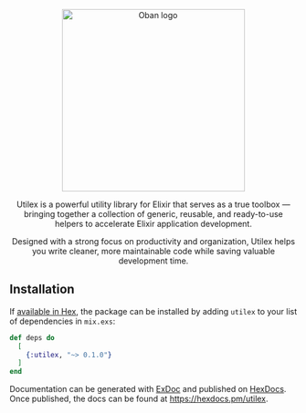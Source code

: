 <p align="center">
  <picture>
    <source srcset="https://raw.githubusercontent.com/zander-br/utilex/main/assets/utilex.png">
    <img alt="Oban logo" src="https://raw.githubusercontent.com/zander-br/utilex/main/assets/utilex.png" width="320">
  </picture>
</p>

<p align="center">
  Utilex is a powerful utility library for Elixir that serves as a true toolbox — bringing together a collection of generic, reusable, and ready-to-use helpers to accelerate Elixir application development.
</p>

<p align="center">
  Designed with a strong focus on productivity and organization, Utilex helps you write cleaner, more maintainable code while saving valuable development time.
</p>

## Installation

If [available in Hex](https://hex.pm/docs/publish), the package can be installed
by adding `utilex` to your list of dependencies in `mix.exs`:

```elixir
def deps do
  [
    {:utilex, "~> 0.1.0"}
  ]
end
```

Documentation can be generated with [ExDoc](https://github.com/elixir-lang/ex_doc)
and published on [HexDocs](https://hexdocs.pm). Once published, the docs can
be found at <https://hexdocs.pm/utilex>.


